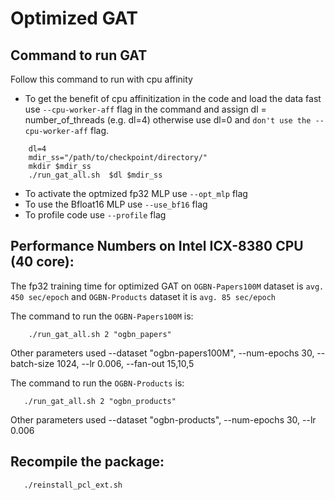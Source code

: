 
# Optimized GAT


## Command to run GAT

Follow this command to run with cpu affinity
 - To get the benefit of cpu affinitization in the code and load the data fast use `--cpu-worker-aff` flag in the command and assign dl = number_of_threads (e.g. dl=4) otherwise use dl=0 and `don't use the --cpu-worker-aff` flag.
 
```
    dl=4
    mdir_ss="/path/to/checkpoint/directory/"
    mkdir $mdir_ss
    ./run_gat_all.sh  $dl $mdir_ss
``` 

- To activate the optmized fp32 MLP use `--opt_mlp` flag  
- To use the Bfloat16 MLP use `--use_bf16` flag
- To profile code use `--profile` flag



## Performance Numbers on Intel ICX-8380 CPU (40 core):

 The fp32 training time for optimized GAT on `OGBN-Papers100M` dataset is `avg. 450 sec/epoch` and `OGBN-Products` dataset it is `avg. 85 sec/epoch` 

 The command to run the `OGBN-Papers100M` is:

 ```
     ./run_gat_all.sh 2 "ogbn_papers"
 ```
  Other parameters used --dataset "ogbn-papers100M", --num-epochs 30, --batch-size 1024, --lr 0.006, --fan-out 15,10,5

The command to run the `OGBN-Products` is:

 ```
    ./run_gat_all.sh 2 "ogbn_products"
 ``` 
  Other parameters used --dataset "ogbn-products", --num-epochs 30, --lr 0.006 

## Recompile the package:

```
   ./reinstall_pcl_ext.sh
```
